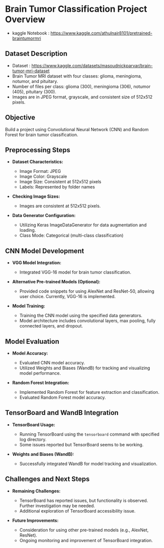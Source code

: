 # Brain Tumor Classification Project Overview
- kaggle Notebook : https://www.kaggle.com/athulnair8101/pretrained-braintumormri

## Dataset Description
- Dataset : https://www.kaggle.com/datasets/masoudnickparvar/brain-tumor-mri-dataset
- Brain Tumor MRI dataset with four classes: glioma, meningioma, notumor, and pituitary.
- Number of files per class: glioma (300), meningioma (306), notumor (405), pituitary (300).
- Images are in JPEG format, grayscale, and consistent size of 512x512 pixels.

## Objective
Build a project using Convolutional Neural Network (CNN) and Random Forest for brain tumor classification.

## Preprocessing Steps
- **Dataset Characteristics:**
  - Image Format: JPEG
  - Image Color: Grayscale
  - Image Size: Consistent at 512x512 pixels
  - Labels: Represented by folder names

- **Checking Image Sizes:**
  - Images are consistent at 512x512 pixels.

- **Data Generator Configuration:**
  - Utilizing Keras ImageDataGenerator for data augmentation and loading.
  - Class Mode: Categorical (multi-class classification)

## CNN Model Development
- **VGG Model Integration:**
  - Integrated VGG-16 model for brain tumor classification.

- **Alternative Pre-trained Models (Optional):**
  - Provided code snippets for using AlexNet and ResNet-50, allowing user choice. Currently, VGG-16 is implemented.

- **Model Training:**
  - Training the CNN model using the specified data generators.
  - Model architecture includes convolutional layers, max pooling, fully connected layers, and dropout.

## Model Evaluation
- **Model Accuracy:**
  - Evaluated CNN model accuracy.
  - Utilized Weights and Biases (WandB) for tracking and visualizing model performance.

- **Random Forest Integration:**
  - Implemented Random Forest for feature extraction and classification.
  - Evaluated Random Forest model accuracy.

## TensorBoard and WandB Integration
- **TensorBoard Usage:**
  - Running TensorBoard using the `tensorboard` command with specified log directory.
  - Some issues reported but TensorBoard seems to be working.

- **Weights and Biases (WandB):**
  - Successfully integrated WandB for model tracking and visualization.

## Challenges and Next Steps
- **Remaining Challenges:**
  - TensorBoard has reported issues, but functionality is observed. Further investigation may be needed.
  - Additional exploration of TensorBoard accessibility issue.

- **Future Improvements:**
  - Consideration for using other pre-trained models (e.g., AlexNet, ResNet).
  - Ongoing monitoring and improvement of TensorBoard integration.
